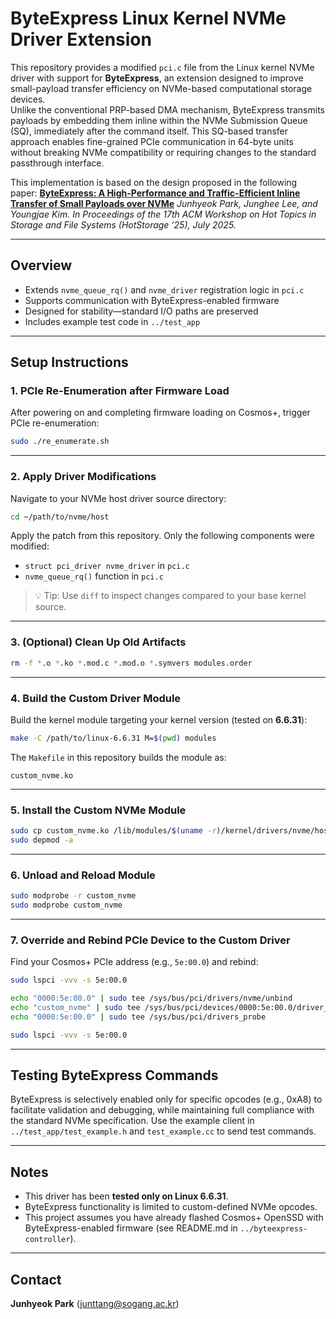 # ByteExpress Linux Kernel NVMe Driver Extension

This repository provides a modified `pci.c` file from the Linux kernel NVMe driver with support for **ByteExpress**, an extension designed to improve small-payload transfer efficiency on NVMe-based computational storage devices.  
Unlike the conventional PRP-based DMA mechanism, ByteExpress transmits payloads by embedding them inline within the NVMe Submission Queue (SQ), immediately after the command itself. 
This SQ-based transfer approach enables fine-grained PCIe communication in 64-byte units without breaking NVMe compatibility or requiring changes to the standard passthrough interface.

This implementation is based on the design proposed in the following paper:
**[ByteExpress: A High-Performance and Traffic-Efficient Inline Transfer of Small Payloads over NVMe](https://doi.org/10.1145/3736548.3737837)**  *Junhyeok Park, Junghee Lee, and Youngjae Kim. In Proceedings of the 17th ACM Workshop on Hot Topics in Storage and File Systems (HotStorage ’25), July 2025.*

---

## Overview

- Extends `nvme_queue_rq()` and `nvme_driver` registration logic in `pci.c`
- Supports communication with ByteExpress-enabled firmware
- Designed for stability—standard I/O paths are preserved
- Includes example test code in `../test_app`

---

## Setup Instructions

### 1. PCIe Re-Enumeration after Firmware Load

After powering on and completing firmware loading on Cosmos+, trigger PCIe re-enumeration:

```bash
sudo ./re_enumerate.sh
```

---

### 2. Apply Driver Modifications

Navigate to your NVMe host driver source directory:

```bash
cd ~/path/to/nvme/host
```

Apply the patch from this repository. Only the following components were modified:

- `struct pci_driver nvme_driver` in `pci.c`
- `nvme_queue_rq()` function in `pci.c`

> 💡 Tip: Use `diff` to inspect changes compared to your base kernel source.

---

### 3. (Optional) Clean Up Old Artifacts

```bash
rm -f *.o *.ko *.mod.c *.mod.o *.symvers modules.order
```

---

### 4. Build the Custom Driver Module

Build the kernel module targeting your kernel version (tested on **6.6.31**):

```bash
make -C /path/to/linux-6.6.31 M=$(pwd) modules
```

The `Makefile` in this repository builds the module as:

```text
custom_nvme.ko
```

---

### 5. Install the Custom NVMe Module

```bash
sudo cp custom_nvme.ko /lib/modules/$(uname -r)/kernel/drivers/nvme/host/
sudo depmod -a
```

---

### 6. Unload and Reload Module 

```bash
sudo modprobe -r custom_nvme
sudo modprobe custom_nvme
```

---

### 7. Override and Rebind PCIe Device to the Custom Driver

Find your Cosmos+ PCIe address (e.g., `5e:00.0`) and rebind:

```bash
sudo lspci -vvv -s 5e:00.0

echo "0000:5e:00.0" | sudo tee /sys/bus/pci/drivers/nvme/unbind
echo "custom_nvme" | sudo tee /sys/bus/pci/devices/0000:5e:00.0/driver_override
echo "0000:5e:00.0" | sudo tee /sys/bus/pci/drivers_probe

sudo lspci -vvv -s 5e:00.0
```

---

## Testing ByteExpress Commands

ByteExpress is selectively enabled only for specific opcodes (e.g., 0xA8) to facilitate validation and debugging, while maintaining full compliance with the standard NVMe specification.
Use the example client in `../test_app/test_example.h` and `test_example.cc` to send test commands.

---

## Notes

- This driver has been **tested only on Linux 6.6.31**.
- ByteExpress functionality is limited to custom-defined NVMe opcodes.
- This project assumes you have already flashed Cosmos+ OpenSSD with ByteExpress-enabled firmware (see README.md in `../byteexpress-controller`).

---

## Contact

**Junhyeok Park** (junttang@sogang.ac.kr)
